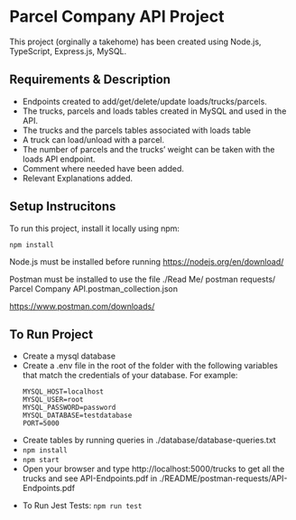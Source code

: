 # Parcel Company API Project

This project (orginally a takehome) has been created using Node.js, TypeScript, Express.js, MySQL.

## Requirements & Description

- Endpoints created to add/get/delete/update loads/trucks/parcels.
- The trucks, parcels and loads tables created in MySQL and used in the API.
- The trucks and the parcels tables associated with loads table
- A truck can load/unload with a parcel.
- The number of parcels and the trucks’ weight can be taken with the loads API endpoint.
- Comment where needed have been added.
- Relevant Explanations added.

## Setup Instrucitons

To run this project, install it locally using npm:

`npm install`

Node.js must be installed before running
https://nodejs.org/en/download/

Postman must be installed to use the file ./Read Me/ postman requests/ Parcel Company API.postman_collection.json

https://www.postman.com/downloads/

## To Run Project

- Create a mysql database
- Create a .env file in the root of the folder with the following variables that match the credentials of your database. For example:
  ```
  MYSQL_HOST=localhost
  MYSQL_USER=root
  MYSQL_PASSWORD=password
  MYSQL_DATABASE=testdatabase
  PORT=5000
  ```
- Create tables by running queries in ./database/database-queries.txt
- `npm install`
- `npm start`
- Open your browser and type http://localhost:5000/trucks to get all the trucks and see API-Endpoints.pdf in ./README/postman-requests/API-Endpoints.pdf

* To Run Jest Tests: `npm run test`

